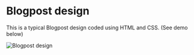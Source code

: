 # Blogpost design

This is a typical Blogpost design coded using HTML and CSS. (See demo below)

![Blogpost design](https://ikundanmehta.github.io/Blogpost-design/img/Github-blogpost-design.png)
